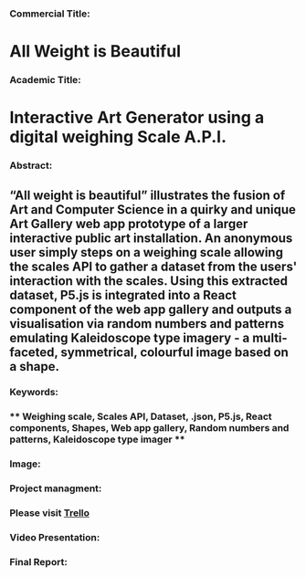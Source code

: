 ### Commercial Title: ### 
# All Weight is Beautiful #
### Academic Title: ###
# Interactive Art Generator using a digital weighing Scale A.P.I. #
### Abstract: ###
## “All weight is beautiful” illustrates the fusion of Art and Computer Science in a quirky and unique Art Gallery web app prototype of a larger interactive public art installation. An anonymous user simply steps on a weighing scale allowing the scales API to gather a dataset from the users' interaction with the scales. Using this extracted dataset, P5.js is integrated into a React component of the web app gallery and outputs a visualisation via random numbers and patterns emulating Kaleidoscope type imagery - a multi-faceted, symmetrical, colourful image based on a shape. ##
### Keywords: ###
### ** Weighing scale, Scales API, Dataset, .json, P5.js, React components, Shapes, Web app gallery, Random numbers and patterns, Kaleidoscope type imager ** ###
### Image: ###

### Project managment: ###
### Please visit [Trello](https://trello.com/invite/b/6aBvTRjd/ATTId0ebfddabef951228f6f0146e951686f2CB6CA20/final-year-project)  ###
### Video Presentation: ###
### Final Report: ###
